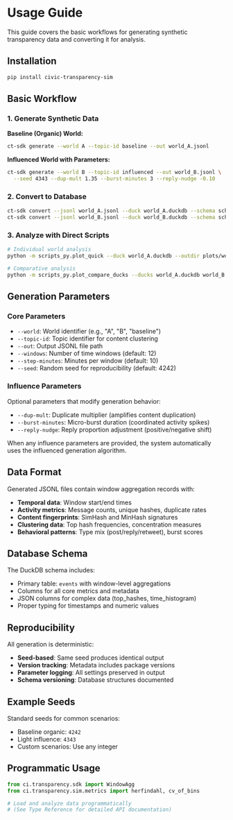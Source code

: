 # Usage Guide

This guide covers the basic workflows for generating synthetic transparency data and converting it for analysis.

## Installation

```bash
pip install civic-transparency-sim
```

## Basic Workflow

### 1. Generate Synthetic Data

**Baseline (Organic) World:**
```bash
ct-sdk generate --world A --topic-id baseline --out world_A.jsonl
```

**Influenced World with Parameters:**
```bash
ct-sdk generate --world B --topic-id influenced --out world_B.jsonl \
  --seed 4343 --dup-mult 1.35 --burst-minutes 3 --reply-nudge -0.10
```

### 2. Convert to Database

```bash
ct-sdk convert --jsonl world_A.jsonl --duck world_A.duckdb --schema schema/schema.sql
ct-sdk convert --jsonl world_B.jsonl --duck world_B.duckdb --schema schema/schema.sql
```

### 3. Analyze with Direct Scripts

```bash
# Individual world analysis
python -m scripts_py.plot_quick --duck world_A.duckdb --outdir plots/world_A

# Comparative analysis  
python -m scripts_py.plot_compare_ducks --ducks world_A.duckdb world_B.duckdb --outdir plots/compare_AB
```

## Generation Parameters

### Core Parameters

- `--world`: World identifier (e.g., "A", "B", "baseline")
- `--topic-id`: Topic identifier for content clustering  
- `--out`: Output JSONL file path
- `--windows`: Number of time windows (default: 12)
- `--step-minutes`: Minutes per window (default: 10)
- `--seed`: Random seed for reproducibility (default: 4242)

### Influence Parameters

Optional parameters that modify generation behavior:

- `--dup-mult`: Duplicate multiplier (amplifies content duplication)
- `--burst-minutes`: Micro-burst duration (coordinated activity spikes)
- `--reply-nudge`: Reply proportion adjustment (positive/negative shift)

When any influence parameters are provided, the system automatically uses the influenced generation algorithm.

## Data Format

Generated JSONL files contain window aggregation records with:

- **Temporal data**: Window start/end times
- **Activity metrics**: Message counts, unique hashes, duplicate rates
- **Content fingerprints**: SimHash and MinHash signatures
- **Clustering data**: Top hash frequencies, concentration measures
- **Behavioral patterns**: Type mix (post/reply/retweet), burst scores

## Database Schema

The DuckDB schema includes:

- Primary table: `events` with window-level aggregations
- Columns for all core metrics and metadata
- JSON columns for complex data (top_hashes, time_histogram)
- Proper typing for timestamps and numeric values

## Reproducibility

All generation is deterministic:

- **Seed-based**: Same seed produces identical output
- **Version tracking**: Metadata includes package versions
- **Parameter logging**: All settings preserved in output
- **Schema versioning**: Database structures documented

## Example Seeds

Standard seeds for common scenarios:

- Baseline organic: `4242`
- Light influence: `4343`
- Custom scenarios: Use any integer

## Programmatic Usage

```python
from ci.transparency.sdk import WindowAgg
from ci.transparency.sim.metrics import herfindahl, cv_of_bins

# Load and analyze data programmatically
# (See Type Reference for detailed API documentation)
```